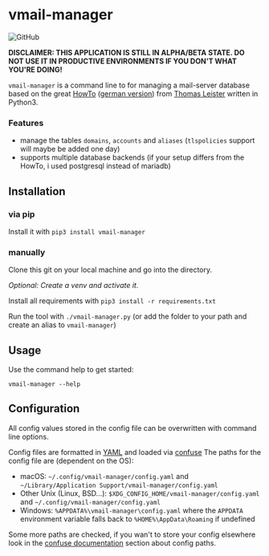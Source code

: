 # vmail-manager
![GitHub](https://img.shields.io/github/license/domrim/vmail-manager?style=for-the-badge)

**DISCLAIMER: THIS APPLICATION IS STILL IN ALPHA/BETA STATE. DO NOT USE IT IN PRODUCTIVE ENVIRONMENTS IF YOU DON'T
WHAT YOU'RE DOING!**

`vmail-manager` is a command line to for managing a mail-server database based on the great [HowTo](https://thomas-leister.de/en/mailserver-debian-stretch) ([german version](https://thomas-leister.de/mailserver-debian-stretch/))
from [Thomas Leister](https://thomas-leister.de) written in Python3.

### Features
* manage the tables `domains`, `accounts` and `aliases` (`tlspolicies` support will maybe be added one day)
* supports multiple database backends (if your setup differs from the HowTo, i used postgresql instead of mariadb)

## Installation
### via pip
Install it with `pip3 install vmail-manager`

### manually
Clone this git on your local machine and go into the directory.

_Optional: Create a venv and activate it._

Install all requirements with `pip3 install -r requirements.txt`

Run the tool with `./vmail-manager.py` (or add the folder to your path and create an alias to `vmail-manager`)

## Usage
Use the command help to get started:
```
vmail-manager --help
```

## Configuration
All config values stored in the config file can be overwritten with command line options.

Config files are formatted in [YAML](https://yaml.org/) and loaded via [confuse](https://pypi.org/project/confuse/)
The paths for the config file are (dependent on the OS):

* macOS: ``~/.config/vmail-manager/config.yaml`` and ``~/Library/Application Support/vmail-manager/config.yaml``
* Other Unix (Linux, BSD...): ``$XDG_CONFIG_HOME/vmail-manager/config.yaml`` and ``~/.config/vmail-manager/config.yaml``
* Windows: ``%APPDATA%\vmail-manager\config.yaml`` where the `APPDATA` environment variable falls
  back to ``%HOME%\AppData\Roaming`` if undefined

Some more paths are checked, if you wan't to store your config elsewhere look in the
[confuse documentation](https://confuse.readthedocs.io/en/latest/#search-paths) section about config paths.
